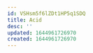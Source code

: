 ```yaml
---
id: VSHsm5f6lZDt1HP5q1SDQ
title: Acid
desc: ''
updated: 1644961726970
created: 1644961726970
---
```



